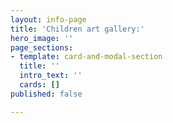 ```yaml
---
layout: info-page
title: 'Children art gallery:'
hero_image: ''
page_sections:
- template: card-and-modal-section
  title: ''
  intro_text: ''
  cards: []
published: false

---
```

